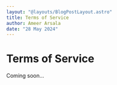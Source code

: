 ```yaml
---
layout: "@layouts/BlogPostLayout.astro"
title: Terms of Service
author: Ameer Arsala
date: "28 May 2024"
---
```

# Terms of Service

Coming soon...
